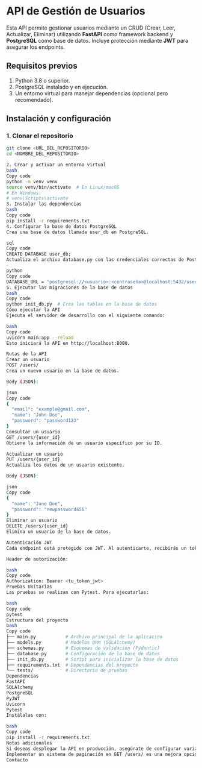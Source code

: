 # API de Gestión de Usuarios  
Esta API permite gestionar usuarios mediante un CRUD (Crear, Leer, Actualizar, Eliminar) utilizando **FastAPI** como framework backend y **PostgreSQL** como base de datos. Incluye protección mediante **JWT** para asegurar los endpoints.  

## **Requisitos previos**  
1. Python 3.8 o superior.  
2. PostgreSQL instalado y en ejecución.  
3. Un entorno virtual para manejar dependencias (opcional pero recomendado).  

## **Instalación y configuración**  

### 1. Clonar el repositorio  
```bash
git clone <URL_DEL_REPOSITORIO>
cd <NOMBRE_DEL_REPOSITORIO>

2. Crear y activar un entorno virtual
bash
Copy code
python -m venv venv
source venv/bin/activate  # En Linux/macOS
# En Windows:
# venv\Scripts\activate
3. Instalar las dependencias
bash
Copy code
pip install -r requirements.txt
4. Configurar la base de datos PostgreSQL
Crea una base de datos llamada user_db en PostgreSQL.

sql
Copy code
CREATE DATABASE user_db;
Actualiza el archivo database.py con las credenciales correctas de PostgreSQL:

python
Copy code
DATABASE_URL = "postgresql://<usuario>:<contraseña>@localhost:5432/user_db"
5. Ejecutar las migraciones de la base de datos
bash
Copy code
python init_db.py  # Crea las tablas en la base de datos
Cómo ejecutar la API
Ejecuta el servidor de desarrollo con el siguiente comando:

bash
Copy code
uvicorn main:app --reload
Esto iniciará la API en http://localhost:8000.

Rutas de la API
Crear un usuario
POST /users/
Crea un nuevo usuario en la base de datos.

Body (JSON):

json
Copy code
{
  "email": "example@gmail.com",
  "name": "John Doe",
  "password": "password123"
}
Consultar un usuario
GET /users/{user_id}
Obtiene la información de un usuario específico por su ID.

Actualizar un usuario
PUT /users/{user_id}
Actualiza los datos de un usuario existente.

Body (JSON):

json
Copy code
{
  "name": "Jane Doe",
  "password": "newpassword456"
}
Eliminar un usuario
DELETE /users/{user_id}
Elimina un usuario de la base de datos.

Autenticación JWT
Cada endpoint está protegido con JWT. Al autenticarte, recibirás un token que deberás enviar en el header de las peticiones.

Header de autorización:

bash
Copy code
Authorization: Bearer <tu_token_jwt>
Pruebas Unitarias
Las pruebas se realizan con Pytest. Para ejecutarlas:

bash
Copy code
pytest
Estructura del proyecto
bash
Copy code
├── main.py           # Archivo principal de la aplicación
├── models.py         # Modelos ORM (SQLAlchemy)
├── schemas.py        # Esquemas de validación (Pydantic)
├── database.py       # Configuración de la base de datos
├── init_db.py        # Script para inicializar la base de datos
├── requirements.txt  # Dependencias del proyecto
└── tests/            # Directorio de pruebas
Dependencias
FastAPI
SQLAlchemy
PostgreSQL
PyJWT
Uvicorn
Pytest
Instálalas con:

bash
Copy code
pip install -r requirements.txt
Notas adicionales
Si deseas desplegar la API en producción, asegúrate de configurar variables de entorno para la conexión a la base de datos y el secreto JWT.
Implementar un sistema de paginación en GET /users/ es una mejora opcional recomendada si se espera manejar un alto volumen de datos.
Contacto